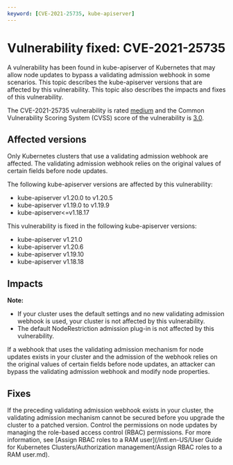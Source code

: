 ```yaml
---
keyword: [CVE-2021-25735, kube-apiserver]
---
```


# Vulnerability fixed: CVE-2021-25735

A vulnerability has been found in kube-apiserver of Kubernetes that may allow node updates to bypass a validating admission webhook in some scenarios. This topic describes the kube-apiserver versions that are affected by this vulnerability. This topic also describes the impacts and fixes of this vulnerability.

The CVE-2021-25735 vulnerability is rated [medium](https://www.first.org/cvss/calculator/3.1#CVSS:3.1/AV:L/AC:H/PR:L/UI:N/S:U/C:H/I:N/A:N) and the Common Vulnerability Scoring System \(CVSS\) score of the vulnerability is [3.0](https://www.first.org/cvss/calculator/3.0#CVSS:3.0/AV:N/AC:L/PR:H/UI:N/S:U/C:N/I:H/A:H).

## Affected versions

Only Kubernetes clusters that use a validating admission webhook are affected. The validating admission webhook relies on the original values of certain fields before node updates.

The following kube-apiserver versions are affected by this vulnerability:

-   kube-apiserver v1.20.0 to v1.20.5
-   kube-apiserver v1.19.0 to v1.19.9
-   kube-apiserver<=v1.18.17

This vulnerability is fixed in the following kube-apiserver versions:

-   kube-apiserver v1.21.0
-   kube-apiserver v1.20.6
-   kube-apiserver v1.19.10
-   kube-apiserver v1.18.18

## Impacts

**Note:**

-   If your cluster uses the default settings and no new validating admission webhook is used, your cluster is not affected by this vulnerability.
-   The default NodeRestriction admission plug-in is not affected by this vulnerability.

If a webhook that uses the validating admission mechanism for node updates exists in your cluster and the admission of the webhook relies on the original values of certain fields before node updates, an attacker can bypass the validating admission webhook and modify node properties.

## Fixes

If the preceding validating admission webhook exists in your cluster, the validating admission mechanism cannot be secured before you upgrade the cluster to a patched version. Control the permissions on node updates by managing the role-based access control \(RBAC\) permissions. For more information, see [Assign RBAC roles to a RAM user](/intl.en-US/User Guide for Kubernetes Clusters/Authorization management/Assign RBAC roles to a RAM user.md).

